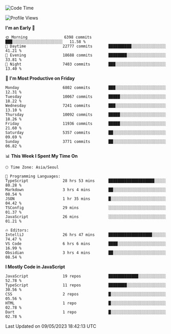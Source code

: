 <!--START_SECTION:waka-->
![Code Time](http://img.shields.io/badge/Code%20Time-4%2C854%20hrs%2051%20mins-blue)

![Profile Views](http://img.shields.io/badge/Profile%20Views-2-blue)

**I'm an Early 🐤** 

```text
🌞 Morning                6398 commits        ███░░░░░░░░░░░░░░░░░░░░░░   11.58 % 
🌆 Daytime                22777 commits       ██████████░░░░░░░░░░░░░░░   41.21 % 
🌃 Evening                18688 commits       ████████░░░░░░░░░░░░░░░░░   33.81 % 
🌙 Night                  7403 commits        ███░░░░░░░░░░░░░░░░░░░░░░   13.40 % 
```
📅 **I'm Most Productive on Friday** 

```text
Monday                   6802 commits        ███░░░░░░░░░░░░░░░░░░░░░░   12.31 % 
Tuesday                  10067 commits       █████░░░░░░░░░░░░░░░░░░░░   18.22 % 
Wednesday                7241 commits        ███░░░░░░░░░░░░░░░░░░░░░░   13.10 % 
Thursday                 10092 commits       █████░░░░░░░░░░░░░░░░░░░░   18.26 % 
Friday                   11936 commits       █████░░░░░░░░░░░░░░░░░░░░   21.60 % 
Saturday                 5357 commits        ██░░░░░░░░░░░░░░░░░░░░░░░   09.69 % 
Sunday                   3771 commits        ██░░░░░░░░░░░░░░░░░░░░░░░   06.82 % 
```


📊 **This Week I Spent My Time On** 

```text
🕑︎ Time Zone: Asia/Seoul

💬 Programming Languages: 
TypeScript               28 hrs 53 mins      ████████████████████░░░░░   80.28 % 
Markdown                 3 hrs 4 mins        ██░░░░░░░░░░░░░░░░░░░░░░░   08.54 % 
JSON                     1 hr 35 mins        █░░░░░░░░░░░░░░░░░░░░░░░░   04.42 % 
TSConfig                 29 mins             ░░░░░░░░░░░░░░░░░░░░░░░░░   01.37 % 
JavaScript               26 mins             ░░░░░░░░░░░░░░░░░░░░░░░░░   01.21 % 

🔥 Editors: 
IntelliJ                 26 hrs 47 mins      ███████████████████░░░░░░   74.47 % 
VS Code                  6 hrs 6 mins        ████░░░░░░░░░░░░░░░░░░░░░   16.99 % 
Obsidian                 3 hrs 4 mins        ██░░░░░░░░░░░░░░░░░░░░░░░   08.54 % 
```

**I Mostly Code in JavaScript** 

```text
JavaScript               19 repos            █████████████░░░░░░░░░░░░   52.78 % 
TypeScript               11 repos            ████████░░░░░░░░░░░░░░░░░   30.56 % 
CSS                      2 repos             █░░░░░░░░░░░░░░░░░░░░░░░░   05.56 % 
HTML                     1 repo              █░░░░░░░░░░░░░░░░░░░░░░░░   02.78 % 
Dart                     1 repo              █░░░░░░░░░░░░░░░░░░░░░░░░   02.78 % 
```




 Last Updated on 09/05/2023 18:42:13 UTC
<!--END_SECTION:waka-->
